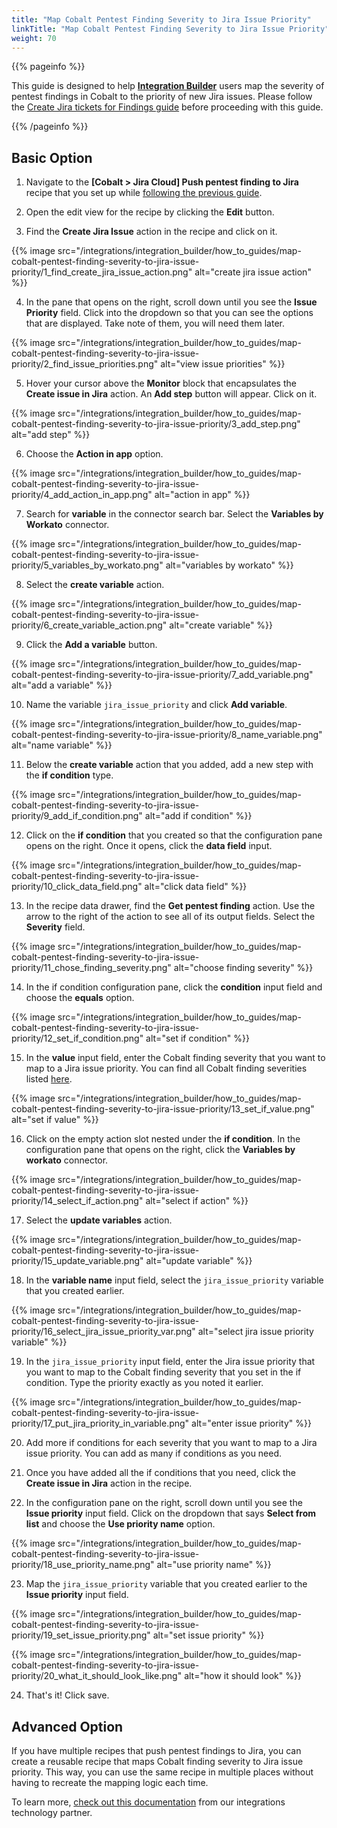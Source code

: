 ```yaml
---
title: "Map Cobalt Pentest Finding Severity to Jira Issue Priority"
linkTitle: "Map Cobalt Pentest Finding Severity to Jira Issue Priority"
weight: 70
---
```


{{% pageinfo %}}

This guide is designed to help [**Integration Builder**](/integrations/integrationbuilder/) users map the severity of pentest findings in Cobalt to the priority of new Jira issues.
Please follow the [Create Jira tickets for Findings guide](/integrations/integrationbuilder/how-to-guides/jira-cloud-migration) before proceeding with this guide.

{{% /pageinfo %}}

## Basic Option

1. Navigate to the __[Cobalt > Jira Cloud] Push pentest finding to Jira__ recipe that you set up while [following the previous guide](/integrations/integrationbuilder/how-to-guides/jira-cloud-migration).

2. Open the edit view for the recipe by clicking the __Edit__ button.

3. Find the __Create Jira Issue__ action in the recipe and click on it.

{{% image src="/integrations/integration_builder/how_to_guides/map-cobalt-pentest-finding-severity-to-jira-issue-priority/1_find_create_jira_issue_action.png" alt="create jira issue action" %}}

4. In the pane that opens on the right, scroll down until you see the __Issue Priority__ field. 
   Click into the dropdown so that you can see the options that are displayed. Take note of them, you will need them later.

{{% image src="/integrations/integration_builder/how_to_guides/map-cobalt-pentest-finding-severity-to-jira-issue-priority/2_find_issue_priorities.png" alt="view issue priorities" %}}

5. Hover your cursor above the __Monitor__ block that encapsulates the __Create issue in Jira__ action. An __Add step__ button will appear. Click on it.

{{% image src="/integrations/integration_builder/how_to_guides/map-cobalt-pentest-finding-severity-to-jira-issue-priority/3_add_step.png" alt="add step" %}}

6. Choose the __Action in app__ option.

{{% image src="/integrations/integration_builder/how_to_guides/map-cobalt-pentest-finding-severity-to-jira-issue-priority/4_add_action_in_app.png" alt="action in app" %}}

7. Search for __variable__ in the connector search bar. Select the __Variables by Workato__ connector.

{{% image src="/integrations/integration_builder/how_to_guides/map-cobalt-pentest-finding-severity-to-jira-issue-priority/5_variables_by_workato.png" alt="variables by workato" %}}

8. Select the __create variable__ action.

{{% image src="/integrations/integration_builder/how_to_guides/map-cobalt-pentest-finding-severity-to-jira-issue-priority/6_create_variable_action.png" alt="create variable" %}}

9. Click the __Add a variable__ button.

{{% image src="/integrations/integration_builder/how_to_guides/map-cobalt-pentest-finding-severity-to-jira-issue-priority/7_add_variable.png" alt="add a variable" %}}

10. Name the variable `jira_issue_priority` and click __Add variable__.

{{% image src="/integrations/integration_builder/how_to_guides/map-cobalt-pentest-finding-severity-to-jira-issue-priority/8_name_variable.png" alt="name variable" %}}

11. Below the __create variable__ action that you added, add a new step with the __if condition__ type.

{{% image src="/integrations/integration_builder/how_to_guides/map-cobalt-pentest-finding-severity-to-jira-issue-priority/9_add_if_condition.png" alt="add if condition" %}}

12. Click on the __if condition__ that you created so that the configuration pane opens on the right. Once it opens, click the __data field__ input.

{{% image src="/integrations/integration_builder/how_to_guides/map-cobalt-pentest-finding-severity-to-jira-issue-priority/10_click_data_field.png" alt="click data field" %}}

13. In the recipe data drawer, find the __Get pentest finding__ action. Use the arrow to the right of the action to see all of its output fields. Select the __Severity__ field.

{{% image src="/integrations/integration_builder/how_to_guides/map-cobalt-pentest-finding-severity-to-jira-issue-priority/11_chose_finding_severity.png" alt="choose finding severity" %}}

14. In the if condition configuration pane, click the __condition__ input field and choose the __equals__ option.

{{% image src="/integrations/integration_builder/how_to_guides/map-cobalt-pentest-finding-severity-to-jira-issue-priority/12_set_if_condition.png" alt="set if condition" %}}

15. In the __value__ input field, enter the Cobalt finding severity that you want to map to a Jira issue priority. You can find all Cobalt finding severities listed [here](https://cobalt-public-api.netlify.app/v2/#get-all-findings).

{{% image src="/integrations/integration_builder/how_to_guides/map-cobalt-pentest-finding-severity-to-jira-issue-priority/13_set_if_value.png" alt="set if value" %}}

16. Click on the empty action slot nested under the __if condition__. In the configuration pane that opens on the right, click the __Variables by workato__ connector.

{{% image src="/integrations/integration_builder/how_to_guides/map-cobalt-pentest-finding-severity-to-jira-issue-priority/14_select_if_action.png" alt="select if action" %}}

17. Select the __update variables__ action.

{{% image src="/integrations/integration_builder/how_to_guides/map-cobalt-pentest-finding-severity-to-jira-issue-priority/15_update_variable.png" alt="update variable" %}}

18. In the __variable name__ input field, select the `jira_issue_priority` variable that you created earlier.

{{% image src="/integrations/integration_builder/how_to_guides/map-cobalt-pentest-finding-severity-to-jira-issue-priority/16_select_jira_issue_priority_var.png" alt="select jira issue priority variable" %}}

19. In the `jira_issue_priority` input field, enter the Jira issue priority that you want to map to the Cobalt finding severity that you set in the if condition. Type the priority exactly as you noted it earlier.

{{% image src="/integrations/integration_builder/how_to_guides/map-cobalt-pentest-finding-severity-to-jira-issue-priority/17_put_jira_priority_in_variable.png" alt="enter issue priority" %}}

20. Add more if conditions for each severity that you want to map to a Jira issue priority. You can add as many if conditions as you need.

21. Once you have added all the if conditions that you need, click the __Create issue in Jira__ action in the recipe.

22. In the configuration pane on the right, scroll down until you see the __Issue priority__ input field. Click on the dropdown that says __Select from list__ and choose the __Use priority name__ option.

{{% image src="/integrations/integration_builder/how_to_guides/map-cobalt-pentest-finding-severity-to-jira-issue-priority/18_use_priority_name.png" alt="use priority name" %}}

23. Map the `jira_issue_priority` variable that you created earlier to the __Issue priority__ input field.

{{% image src="/integrations/integration_builder/how_to_guides/map-cobalt-pentest-finding-severity-to-jira-issue-priority/19_set_issue_priority.png" alt="set issue priority" %}}

{{% image src="/integrations/integration_builder/how_to_guides/map-cobalt-pentest-finding-severity-to-jira-issue-priority/20_what_it_should_look_like.png" alt="how it should look" %}}

24. That's it! Click save.

## Advanced Option

If you have multiple recipes that push pentest findings to Jira, you can create a reusable recipe that maps Cobalt finding severity to Jira issue priority. This way, you can use the same recipe in multiple places without having to recreate the mapping logic each time.

To learn more, [check out this documentation](https://docs.workato.com/connectors/recipe-functions.html) from our integrations technology partner.
